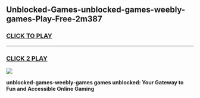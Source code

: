 
## Unblocked-Games-unblocked-games-weebly-games-Play-Free-2m387
<h3>
<a href="https://premium76.site?title=unblocked-games-weebly-games&ref=23A">CLICK TO PLAY</a></h3>
<hr>

<h3>
<a href="https://premium76.site?title=unblocked-games-weebly-games&ref=23A">CLICK 2 PLAY</a>
  
</h3>

<a href="https://premium76.site?title=unblocked-games-weebly-games&ref=23A"><img src="https://clearcache.store/games.png"></a>


**unblocked-games-weebly-games games unblocked: Your Gateway to Fun and Accessible Online Gaming**
